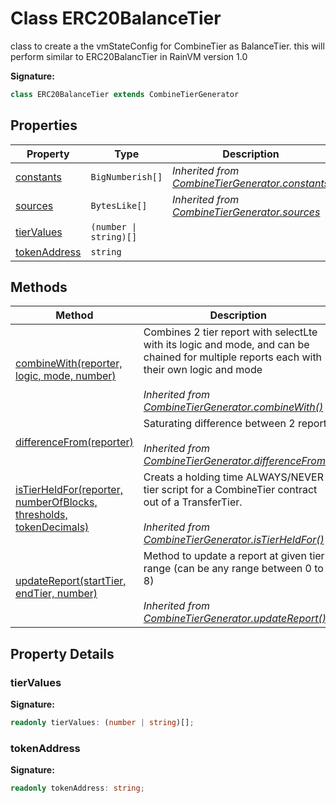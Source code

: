 
# Class ERC20BalanceTier

class to create a the vmStateConfig for CombineTier as BalanceTier. this will perform similar to ERC20BalancTier in RainVM version 1.0

<b>Signature:</b>

```typescript
class ERC20BalanceTier extends CombineTierGenerator 
```

## Properties

|  Property | Type | Description |
|  --- | --- | --- |
|  [constants](./combinetiergenerator.md#constants-property) | `BigNumberish[]` | *Inherited from [CombineTierGenerator.constants](./combinetiergenerator.md#constants-property)* |
|  [sources](./combinetiergenerator.md#sources-property) | `BytesLike[]` | *Inherited from [CombineTierGenerator.sources](./combinetiergenerator.md#sources-property)* |
|  [tierValues](./erc20balancetier.md#tierValues-property) | `(number \| string)[]` |  |
|  [tokenAddress](./erc20balancetier.md#tokenAddress-property) | `string` |  |

## Methods

|  Method | Description |
|  --- | --- |
|  [combineWith(reporter, logic, mode, number)](./combinetiergenerator.md#combineWith-method-1) | Combines 2 tier report with selectLte with its logic and mode, and can be chained for multiple reports each with their own logic and mode<br></br>*Inherited from [CombineTierGenerator.combineWith()](./combinetiergenerator.md#combineWith-method-1)* |
|  [differenceFrom(reporter)](./combinetiergenerator.md#differenceFrom-method-1) | Saturating difference between 2 reports<br></br>*Inherited from [CombineTierGenerator.differenceFrom()](./combinetiergenerator.md#differenceFrom-method-1)* |
|  [isTierHeldFor(reporter, numberOfBlocks, thresholds, tokenDecimals)](./combinetiergenerator.md#isTierHeldFor-method-1) | Creats a holding time ALWAYS/NEVER tier script for a CombineTier contract out of a TransferTier.<br></br>*Inherited from [CombineTierGenerator.isTierHeldFor()](./combinetiergenerator.md#isTierHeldFor-method-1)* |
|  [updateReport(startTier, endTier, number)](./combinetiergenerator.md#updateReport-method-1) | Method to update a report at given tier range (can be any range between 0 to 8)<br></br>*Inherited from [CombineTierGenerator.updateReport()](./combinetiergenerator.md#updateReport-method-1)* |

## Property Details

<a id="tierValues-property"></a>

### tierValues

<b>Signature:</b>

```typescript
readonly tierValues: (number | string)[];
```

<a id="tokenAddress-property"></a>

### tokenAddress

<b>Signature:</b>

```typescript
readonly tokenAddress: string;
```
